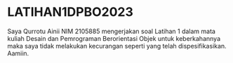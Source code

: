 # LATIHAN1DPBO2023

Saya Qurrotu Ainii NIM 2105885 mengerjakan soal Latihan 1 dalam mata kuliah Desain dan Pemrograman Berorientasi Objek untuk keberkahannya maka saya tidak melakukan kecurangan seperti yang telah dispesifikasikan. Aamiin.
